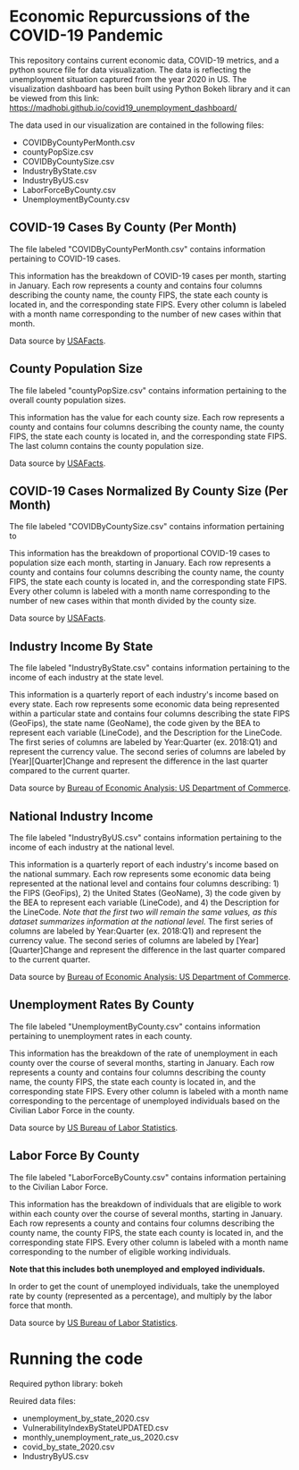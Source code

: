 # Economic Repurcussions of the COVID-19 Pandemic
This repository contains current economic data, COVID-19 metrics, and a python source file for data visualization. The data is reflecting the unemployment situation captured from the year 2020 in US. The visualization dashboard has been built using Python Bokeh library and it can be viewed from this link: https://madhobi.github.io/covid19_unemployment_dashboard/

The data used in our visualization are contained in the following files:

* COVIDByCountyPerMonth.csv
* countyPopSize.csv
* COVIDByCountySize.csv
* IndustryByState.csv
* IndustryByUS.csv
* LaborForceByCounty.csv
* UnemploymentByCounty.csv


## COVID-19 Cases By County (Per Month)

The file labeled "COVIDByCountyPerMonth.csv" contains information pertaining to COVID-19 cases.

This information has the breakdown of COVID-19 cases per month, starting in January. Each row represents a county and contains four columns describing 
the county name, the county FIPS, the state each county is located in, and the corresponding state FIPS. Every other column is labeled with a month name
corresponding to the number of new cases within that month.

Data source by [USAFacts](https://static.usafacts.org/public/data/covid-19/covid_confirmed_usafacts.csv?_ga=2.181204647.1894161905.1606516527-1693970899.1605913515 "USAFacts COVID-19 Data").


## County Population Size

The file labeled "countyPopSize.csv" contains information pertaining to the overall county population sizes. 

This information has the value for each county size. Each row represents a county and contains four columns describing the county name, the county FIPS, the state each county is located in, and the corresponding state FIPS. The last column contains the county population size.

Data source by [USAFacts](https://static.usafacts.org/public/data/covid-19/covid_county_population_usafacts.csv "USAFacts County Population Size").


## COVID-19 Cases Normalized By County Size (Per Month)

The file labeled "COVIDByCountySize.csv" contains information pertaining to

This information has the breakdown of proportional COVID-19 cases to population size each month, starting in January. Each row represents a county and contains four columns describing the county name, the county FIPS, the state each county is located in, and the corresponding state FIPS. Every other column is labeled with a month name
corresponding to the number of new cases within that month divided by the county size.

Data source by [USAFacts](https://usafacts.org/visualizations/coronavirus-covid-19-spread-map/ "USAFacts COVID-19 Normalized Data").


## Industry Income By State

The file labeled "IndustryByState.csv" contains information pertaining to the income of each industry at the state level. 

This information is a quarterly report of each industry's income based on every state. Each row represents some economic data being represented within a particular state and contains four columns describing the state FIPS (GeoFips), the state name (GeoName), the code given by the BEA to represent each variable (LineCode), and the Description for the LineCode. The first series of columns are labeled by Year:Quarter (ex. 2018:Q1) and represent the currency value. The second series of columns are labeled by \[Year\]\[Quarter\]Change and represent the difference in the last quarter compared to the current quarter.

Data source by [Bureau of Economic Analysis: US Department of Commerce](https://www.bea.gov/data/employment/employment-by-state "BEA").


## National Industry Income

The file labeled "IndustryByUS.csv" contains information pertaining to the income of each industry at the national level. 

This information is a quarterly report of each industry's income based on the national summary. Each row represents some economic data being represented at the national level and contains four columns describing: 1) the FIPS (GeoFips), 2) the United States (GeoName), 3) the code given by the BEA to represent each variable (LineCode), and 4) the Description for the LineCode. *Note that the first two will remain the same values, as this dataset summarizes information at the national level.* The first series of columns are labeled by Year:Quarter (ex. 2018:Q1) and represent the currency value. The second series of columns are labeled by \[Year\]\[Quarter\]Change and represent the difference in the last quarter compared to the current quarter.

Data source by [Bureau of Economic Analysis: US Department of Commerce](https://www.bea.gov/data/employment/employment-by-state "BEA").


## Unemployment Rates By County 

The file labeled "UnemploymentByCounty.csv" contains information pertaining to unemployment rates in each county.

This information has the breakdown of the rate of unemployment in each county over the course of several months, starting in January. Each row represents a county and contains four columns describing the county name, the county FIPS, the state each county is located in, and the corresponding state FIPS. Every other column is labeled with a month name corresponding to the percentage of unemployed individuals based on the Civilian Labor Force in the county. 
 
Data source by [US Bureau of Labor Statistics](https://www.bls.gov/web/metro/laucntycur14.txt "Employment by County").


## Labor Force By County 

The file labeled "LaborForceByCounty.csv" contains information pertaining to the Civilian Labor Force.

This information has the breakdown of individuals that are eligible to work within each county over the course of several months, starting in January. Each row represents a county and contains four columns describing the county name, the county FIPS, the state each county is located in, and the corresponding state FIPS. Every other column is labeled with a month name corresponding to the number of eligible working individuals. 

**Note that this includes both unemployed and employed individuals.**

In order to get the count of unemployed individuals, take the unemployed rate by county (represented as a percentage), and multiply by the labor force that month.

Data source by [US Bureau of Labor Statistics](https://www.bls.gov/web/metro/laucntycur14.txt "Employment by County").

# Running the code

Required python library: bokeh

Reuired data files:

* unemployment_by_state_2020.csv
* VulnerabilityIndexByStateUPDATED.csv
* monthly_unemployment_rate_us_2020.csv
* covid_by_state_2020.csv
* IndustryByUS.csv

